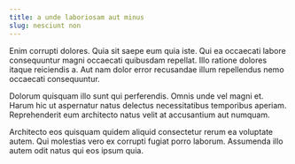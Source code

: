```yaml
---
title: a unde laboriosam aut minus
slug: nesciunt non
---
```


Enim corrupti dolores. Quia sit saepe eum quia iste. Qui ea occaecati labore consequuntur magni occaecati quibusdam repellat. Illo ratione dolores itaque reiciendis a. Aut nam dolor error recusandae illum repellendus nemo occaecati consequuntur.

Dolorum quisquam illo sunt qui perferendis. Omnis unde vel magni et. Harum hic ut aspernatur natus delectus necessitatibus temporibus aperiam. Reprehenderit eum architecto natus velit at accusantium aut numquam.

Architecto eos quisquam quidem aliquid consectetur rerum ea voluptate autem. Qui molestias vero ex corrupti fugiat porro laborum. Assumenda illo autem odit natus qui eos ipsum quia.
